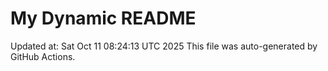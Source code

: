 # My Dynamic README
Updated at: Sat Oct 11 08:24:13 UTC 2025
This file was auto-generated by GitHub Actions.
